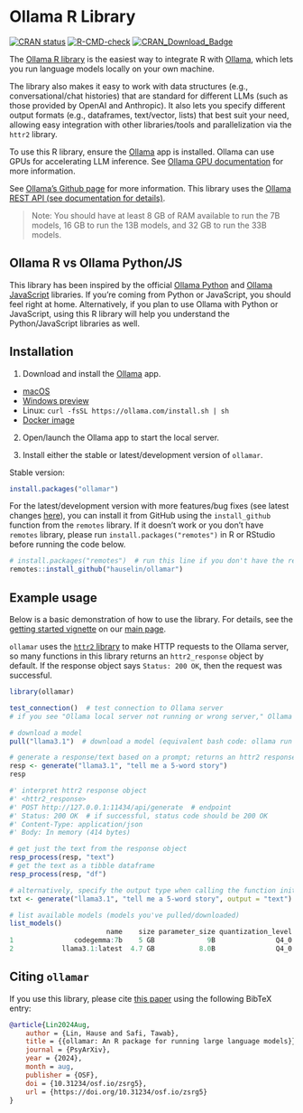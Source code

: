 
<!-- README.md is generated from README.Rmd. Please edit that file -->

# Ollama R Library

<!-- badges: start -->

[![CRAN
status](https://www.r-pkg.org/badges/version/ollamar)](https://CRAN.R-project.org/package=ollamar)
[![R-CMD-check](https://github.com/hauselin/ollama-r/actions/workflows/R-CMD-check.yaml/badge.svg)](https://github.com/hauselin/ollama-r/actions/workflows/R-CMD-check.yaml)
[![CRAN_Download_Badge](https://cranlogs.r-pkg.org/badges/grand-total/ollamar)](https://cran.r-project.org/package=ollamar)
<!-- badges: end -->

The [Ollama R library](https://hauselin.github.io/ollama-r/) is the
easiest way to integrate R with [Ollama](https://ollama.com/), which
lets you run language models locally on your own machine.

The library also makes it easy to work with data structures (e.g.,
conversational/chat histories) that are standard for different LLMs
(such as those provided by OpenAI and Anthropic). It also lets you
specify different output formats (e.g., dataframes, text/vector, lists)
that best suit your need, allowing easy integration with other
libraries/tools and parallelization via the `httr2` library.

To use this R library, ensure the [Ollama](https://ollama.com) app is
installed. Ollama can use GPUs for accelerating LLM inference. See
[Ollama GPU
documentation](https://github.com/ollama/ollama/blob/main/docs/gpu.md)
for more information.

See [Ollama’s Github page](https://github.com/ollama/ollama) for more
information. This library uses the [Ollama REST API (see documentation
for details)](https://github.com/ollama/ollama/blob/main/docs/api.md).

> Note: You should have at least 8 GB of RAM available to run the 7B
> models, 16 GB to run the 13B models, and 32 GB to run the 33B models.

## Ollama R vs Ollama Python/JS

This library has been inspired by the official [Ollama
Python](https://github.com/ollama/ollama-python) and [Ollama
JavaScript](https://github.com/ollama/ollama-js) libraries. If you’re
coming from Python or JavaScript, you should feel right at home.
Alternatively, if you plan to use Ollama with Python or JavaScript,
using this R library will help you understand the Python/JavaScript
libraries as well.

## Installation

1.  Download and install the [Ollama](https://ollama.com) app.

- [macOS](https://ollama.com/download/Ollama-darwin.zip)
- [Windows preview](https://ollama.com/download/OllamaSetup.exe)
- Linux: `curl -fsSL https://ollama.com/install.sh | sh`
- [Docker image](https://hub.docker.com/r/ollama/ollama)

2.  Open/launch the Ollama app to start the local server.

3.  Install either the stable or latest/development version of
    `ollamar`.

Stable version:

``` r
install.packages("ollamar")
```

For the latest/development version with more features/bug fixes (see
latest changes
[here](https://hauselin.github.io/ollama-r/news/index.html)), you can
install it from GitHub using the `install_github` function from the
`remotes` library. If it doesn’t work or you don’t have `remotes`
library, please run `install.packages("remotes")` in R or RStudio before
running the code below.

``` r
# install.packages("remotes")  # run this line if you don't have the remotes library
remotes::install_github("hauselin/ollamar")
```

## Example usage

Below is a basic demonstration of how to use the library. For details,
see the [getting started
vignette](https://hauselin.github.io/ollama-r/articles/ollamar.html) on our [main page](https://hauselin.github.io/ollama-r/).

`ollamar` uses the [`httr2` library](https://httr2.r-lib.org/index.html)
to make HTTP requests to the Ollama server, so many functions in this
library returns an `httr2_response` object by default. If the response
object says `Status: 200 OK`, then the request was successful.

``` r
library(ollamar)

test_connection()  # test connection to Ollama server
# if you see "Ollama local server not running or wrong server," Ollama app/server isn't running

# download a model
pull("llama3.1")  # download a model (equivalent bash code: ollama run llama3.1)

# generate a response/text based on a prompt; returns an httr2 response by default
resp <- generate("llama3.1", "tell me a 5-word story") 
resp

#' interpret httr2 response object
#' <httr2_response>
#' POST http://127.0.0.1:11434/api/generate  # endpoint
#' Status: 200 OK  # if successful, status code should be 200 OK
#' Content-Type: application/json
#' Body: In memory (414 bytes)

# get just the text from the response object
resp_process(resp, "text") 
# get the text as a tibble dataframe
resp_process(resp, "df") 

# alternatively, specify the output type when calling the function initially
txt <- generate("llama3.1", "tell me a 5-word story", output = "text")

# list available models (models you've pulled/downloaded)
list_models()  
                        name    size parameter_size quantization_level            modified
1               codegemma:7b    5 GB             9B               Q4_0 2024-07-27T23:44:10
2            llama3.1:latest  4.7 GB           8.0B               Q4_0 2024-07-31T07:44:33
```

## Citing `ollamar`

If you use this library, please cite [this
paper](https://doi.org/10.31234/osf.io/zsrg5) using the following BibTeX
entry:

``` bibtex
@article{Lin2024Aug,
    author = {Lin, Hause and Safi, Tawab},
    title = {{ollamar: An R package for running large language models}},
    journal = {PsyArXiv},
    year = {2024},
    month = aug,
    publisher = {OSF},
    doi = {10.31234/osf.io/zsrg5},
    url = {https://doi.org/10.31234/osf.io/zsrg5}
}
```
